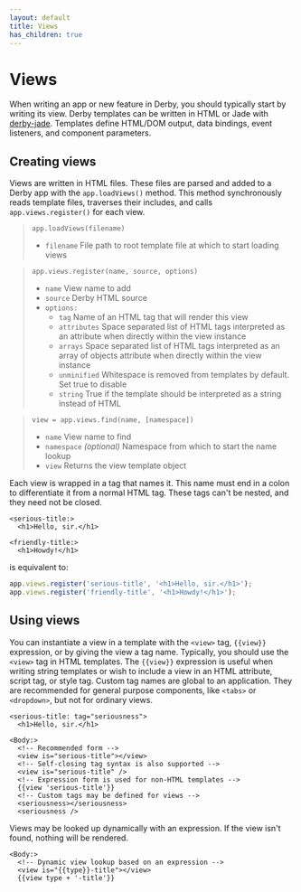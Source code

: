 ```yaml
---
layout: default
title: Views
has_children: true
---
```


# Views

When writing an app or new feature in Derby, you should typically start by writing its view. Derby templates can be written in HTML or Jade with [derby-jade](https://github.com/derbyparty/derby-jade). Templates define HTML/DOM output, data bindings, event listeners, and component parameters.

## Creating views

Views are written in HTML files. These files are parsed and added to a Derby app with the `app.loadViews()` method. This method synchronously reads template files, traverses their includes, and calls `app.views.register()` for each view.

> `app.loadViews(filename)`
> * `filename` File path to root template file at which to start loading views

> `app.views.register(name, source, options)`
> * `name` View name to add
> * `source` Derby HTML source
> * `options:`
>   * `tag` Name of an HTML tag that will render this view
>   * `attributes` Space separated list of HTML tags interpreted as an attribute when directly within the view instance
>   * `arrays` Space separated list of HTML tags interpreted as an array of objects attribute when directly within the view instance
>   * `unminified` Whitespace is removed from templates by default. Set true to disable
>   * `string` True if the template should be interpreted as a string instead of HTML

> `view = app.views.find(name, [namespace])`
> * `name` View name to find
> * `namespace` *(optional)* Namespace from which to start the name lookup
> * `view` Returns the view template object

Each view is wrapped in a tag that names it. This name must end in a colon to differentiate it from a normal HTML tag. These tags can't be nested, and they need not be closed.

```derby
<serious-title:>
  <h1>Hello, sir.</h1>

<friendly-title:>
  <h1>Howdy!</h1>
```

is equivalent to:

```js
app.views.register('serious-title', '<h1>Hello, sir.</h1>');
app.views.register('friendly-title', '<h1>Howdy!</h1>');
```

## Using views

You can instantiate a view in a template with the `<view>` tag, `{{view}}` expression, or by giving the view a tag name. Typically, you should use the `<view>` tag in HTML templates. The `{{view}}` expression is useful when writing string templates or wish to include a view in an HTML attribute, script tag, or style tag. Custom tag names are global to an application. They are recommended for general purpose components, like `<tabs>` or `<dropdown>`, but not for ordinary views.

```derby
<serious-title: tag="seriousness">
  <h1>Hello, sir.</h1>

<Body:>
  <!-- Recommended form -->
  <view is="serious-title"></view>
  <!-- Self-closing tag syntax is also supported -->
  <view is="serious-title" />
  <!-- Expression form is used for non-HTML templates -->
  {{view 'serious-title'}}
  <!-- Custom tags may be defined for views -->
  <seriousness></seriousness>
  <seriousness />
```

Views may be looked up dynamically with an expression. If the view isn't found, nothing will be rendered.

```derby
<Body:>
  <!-- Dynamic view lookup based on an expression -->
  <view is="{{type}}-title"></view>
  {{view type + '-title'}}
```
